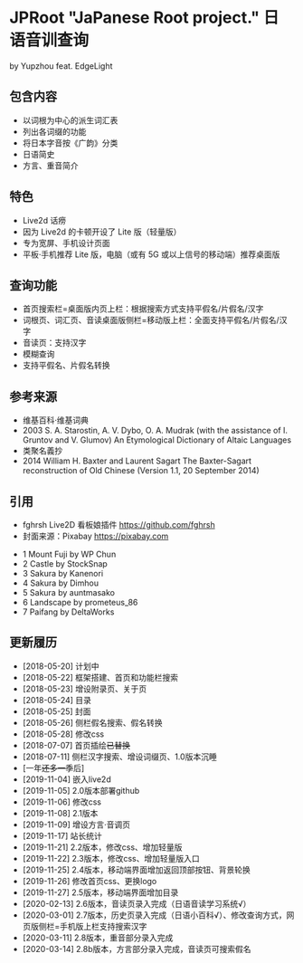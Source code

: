 # JPRoot "JaPanese Root project." 日语音训查询 

by Yupzhou 
feat. EdgeLight

## 包含内容

- 以词根为中心的派生词汇表
- 列出各词缀的功能
- 将日本字音按《广韵》分类
- 日语简史
- 方言、重音简介

## 特色

- Live2d 话痨
- 因为 Live2d 的卡顿开设了 Lite 版（轻量版）
- 专为宽屏、手机设计页面
- 平板·手机推荐 Lite 版，电脑（或有 5G 或以上信号的移动端）推荐桌面版

## 查询功能

- 首页搜索栏=桌面版内页上栏：根据搜索方式支持平假名/片假名/汉字<br>
- 词根页、词汇页、音读桌面版侧栏=移动版上栏：全面支持平假名/片假名/汉字<br>
- 音读页：支持汉字
- 模糊查询
- 支持平假名、片假名转换

## 参考来源
- 维基百科·维基词典
- 2003 S. A. Starostin, A. V. Dybo, O. A. Mudrak (with the assistance of I. Gruntov and V. Glumov) An Etymological Dictionary of Altaic Languages
- 类聚名義抄
- 2014 William H. Baxter and Laurent Sagart The Baxter-Sagart reconstruction of Old Chinese (Version 1.1, 20 September 2014)

## 引用
- fghrsh Live2D 看板娘插件 https://github.com/fghrsh
- 封面来源：Pixabay https://pixabay.com 
* 1 Mount Fuji by WP Chun
* 2 Castle by StockSnap
* 3 Sakura by Kanenori
* 4 Sakura by Dimhou
* 5 Sakura by auntmasako
* 6 Landscape by prometeus_86
* 7 Paifang by DeltaWorks

## 更新履历
- [2018-05-20] 计划中
- [2018-05-22] 框架搭建、首页和功能栏搜索
- [2018-05-23] 增设附录页、关于页
- [2018-05-24] 目录
- [2018-05-25] 封面
- [2018-05-26] 侧栏假名搜索、假名转换
- [2018-05-28] 修改css
- [2018-07-07] 首页插绘~~已替换~~
- [2018-07-11] 侧栏汉字搜索、增设词缀页、1.0版本沉睡
- [一年~~还多一季~~后]
- [2019-11-04] 嵌入live2d
- [2019-11-05] 2.0版本部署github
- [2019-11-06] 修改css
- [2019-11-08] 2.1版本
- [2019-11-09] 增设方言·音调页
- [2019-11-17] 站长统计
- [2019-11-21] 2.2版本，修改css、增加轻量版
- [2019-11-22] 2.3版本，修改css、增加轻量版入口
- [2019-11-25] 2.4版本，移动端界面增加返回顶部按钮、背景轮换
- [2019-11-26] 修改首页css、更换logo
- [2019-11-27] 2.5版本，移动端界面增加目录
- [2020-02-13] 2.6版本，音读页录入完成（日语音读学习系统√）
- [2020-03-01] 2.7版本，历史页录入完成（日语小百科√）、修改查询方式，网页版侧栏=手机版上栏支持搜索汉字
- [2020-03-11] 2.8版本，重音部分录入完成
- [2020-03-14] 2.8b版本，方言部分录入完成，音读页可搜索假名